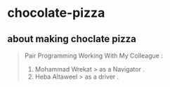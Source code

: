 # chocolate-pizza
## about making choclate pizza

> Pair Programming 
> Working With My Colleague :
> 1. Mohammad Wrekat > as a Navigator .
> 2. Heba Altaweel > as a driver .
